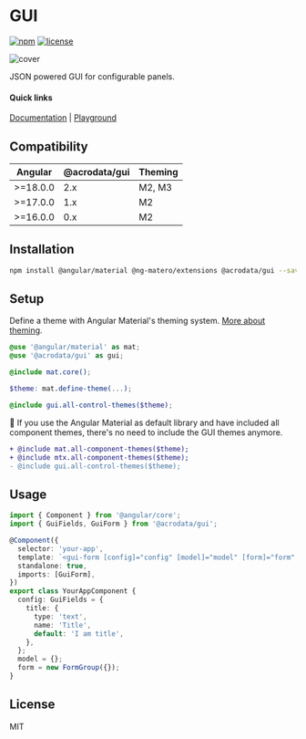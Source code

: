 # GUI

[![npm](https://img.shields.io/npm/v/@acrodata/gui.svg)](https://www.npmjs.com/package/@acrodata/gui)
[![license](https://img.shields.io/github/license/mashape/apistatus.svg)](https://github.com/acrodata/gui/blob/main/LICENSE)

![cover](https://github.com/acrodata/gui/assets/20625845/275f7f08-7971-4a4d-8fe8-ff8ead67beac)

JSON powered GUI for configurable panels.

#### Quick links

[Documentation](https://acrodata.github.io/gui/) |
[Playground](https://acrodata.github.io/gui/playground)

## Compatibility

| Angular  | @acrodata/gui | Theming |
| -------- | ------------- | ------- |
| >=18.0.0 | 2.x           | M2, M3  |
| >=17.0.0 | 1.x           | M2      |
| >=16.0.0 | 0.x           | M2      |

## Installation

```bash
npm install @angular/material @ng-matero/extensions @acrodata/gui --save
```

## Setup

Define a theme with Angular Material's theming system. [More about theming](https://material.angular.io/guide/theming).

```scss
@use '@angular/material' as mat;
@use '@acrodata/gui' as gui;

@include mat.core();

$theme: mat.define-theme(...);

@include gui.all-control-themes($theme);
```

🚨 If you use the Angular Material as default library and have included all component themes, there's no need to include the GUI themes anymore.

```diff
+ @include mat.all-component-themes($theme);
+ @include mtx.all-component-themes($theme);
- @include gui.all-control-themes($theme);
```

## Usage

```ts
import { Component } from '@angular/core';
import { GuiFields, GuiForm } from '@acrodata/gui';

@Component({
  selector: 'your-app',
  template: `<gui-form [config]="config" [model]="model" [form]="form" />`,
  standalone: true,
  imports: [GuiForm],
})
export class YourAppComponent {
  config: GuiFields = {
    title: {
      type: 'text',
      name: 'Title',
      default: 'I am title',
    },
  };
  model = {};
  form = new FormGroup({});
}
```

## License

MIT
